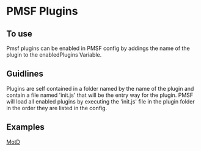 # PMSF Plugins

## To use

Pmsf plugins can be enabled in PMSF config by addings the name of the plugin to the enabledPlugins Variable.

## Guidlines

Plugins are self contained in a folder named by the name of the plugin and contain a file named 'init.js' that will be the entry way for the plugin.
PMSF will load all enabled plugins by executing the 'init.js' file in the plugin folder in the order they are listed in the config.

## Examples
[MotD](https://github.com/fallenflash/PMSF/tree/plugins/plugin)